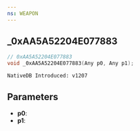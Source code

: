 ```yaml
---
ns: WEAPON
---
```

## _0xAA5A52204E077883

```c
// 0xAA5A52204E077883
void _0xAA5A52204E077883(Any p0, Any p1);
```

```
NativeDB Introduced: v1207
```

## Parameters
* **p0**:
* **p1**:
